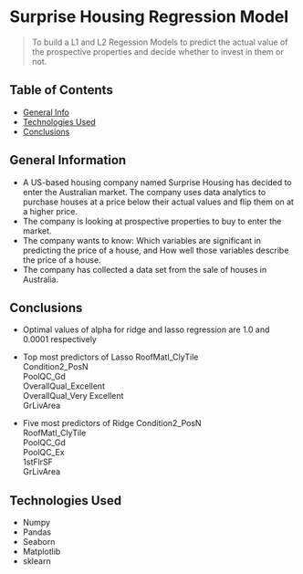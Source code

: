 # Surprise Housing Regression Model
> To build a L1 and L2 Regession Models to predict the actual value of the prospective properties and decide whether to invest in them or not.


## Table of Contents
* [General Info](#general-information)
* [Technologies Used](#technologies-used)
* [Conclusions](#conclusions)



## General Information
- A US-based housing company named Surprise Housing has decided to enter the Australian market. The company uses data analytics to purchase houses at a price below their actual values and flip them on at a higher price. 
- The company is looking at prospective properties to buy to enter the market.
- The company wants to know:
	Which variables are significant in predicting the price of a house, and
	How well those variables describe the price of a house.
- The company has collected a data set from the sale of houses in Australia.



## Conclusions
- Optimal values of alpha for ridge and lasso regression are 1.0 and 0.0001 respectively
- Top most predictors of Lasso
	RoofMatl_ClyTile                             	
	Condition2_PosN                
	PoolQC_Gd                            
	OverallQual_Excellent                     
	OverallQual_Very Excellent                 
	GrLivArea                               

- Five most predictors of Ridge
	Condition2_PosN                                   
	RoofMatl_ClyTile                          
	PoolQC_Gd                                     
	PoolQC_Ex                                               	
	1stFlrSF                                                
	GrLivArea   




## Technologies Used
- Numpy
- Pandas
- Seaborn
- Matplotlib
- sklearn

